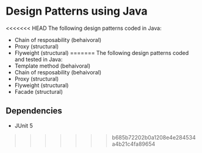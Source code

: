 # Design Patterns using Java

<<<<<<< HEAD
The following design patterns coded in Java:

- Chain of resposability (behaivoral)
- Proxy (structural)
- Flyweight (structural)
=======
The following design patterns coded and tested in Java:
- Template method (behaivoral)
- Chain of resposability (behaivoral)
- Proxy (structural)
- Flyweight (structural)
- Facade (structural)

## Dependencies 
- JUnit 5
>>>>>>> b685b72202b0a1208e4e284534a4b21c4fa89654
